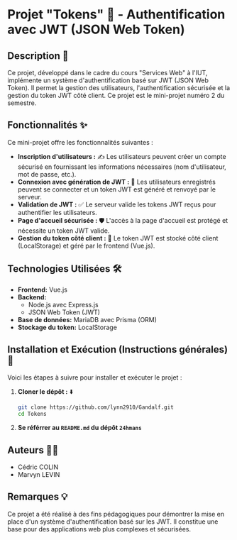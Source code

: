 # Projet "Tokens" 🔑 - Authentification avec JWT (JSON Web Token)

## Description 📖

Ce projet, développé dans le cadre du cours "Services Web" à l'IUT, implémente un système d'authentification basé sur
JWT (JSON Web Token). Il permet la gestion des utilisateurs, l'authentification sécurisée et la gestion du token JWT
côté client. Ce projet est le mini-projet numéro 2 du semestre.

## Fonctionnalités ✨

Ce mini-projet offre les fonctionnalités suivantes :

* **Inscription d'utilisateurs :** ✍️ Les utilisateurs peuvent créer un compte sécurisé en fournissant les informations
  nécessaires (nom d'utilisateur, mot de passe, etc.).
* **Connexion avec génération de JWT :** 🔐 Les utilisateurs enregistrés peuvent se connecter et un token JWT est généré
  et renvoyé par le serveur.
* **Validation de JWT :** ✅ Le serveur valide les tokens JWT reçus pour authentifier les utilisateurs.
* **Page d'accueil sécurisée :** 🛡️ L'accès à la page d'accueil est protégé et nécessite un token JWT valide.
* **Gestion du token côté client :** 🍪 Le token JWT est stocké côté client (LocalStorage) et géré par
  le frontend (Vue.js).

## Technologies Utilisées 🛠️

* **Frontend:** Vue.js
* **Backend:**
    * Node.js avec Express.js
    * JSON Web Token (JWT)
* **Base de données:** MariaDB avec Prisma (ORM)
* **Stockage du token:** LocalStorage

## Installation et Exécution (Instructions générales) 🚀

Voici les étapes à suivre pour installer et exécuter le projet :

1. **Cloner le dépôt :** ⬇️
   ```bash
   git clone https://github.com/lynn2910/Gandalf.git
   cd Tokens
   ```
2. **Se référrer au `README.md` du dépôt `24hmans`**

## Auteurs 🧑‍💻

* Cédric COLIN
* Marvyn LEVIN

## Remarques 💡

Ce projet a été réalisé à des fins pédagogiques pour démontrer la mise en place d'un système d'authentification basé sur
les JWT.
Il constitue une base pour des applications web plus complexes et sécurisées.
